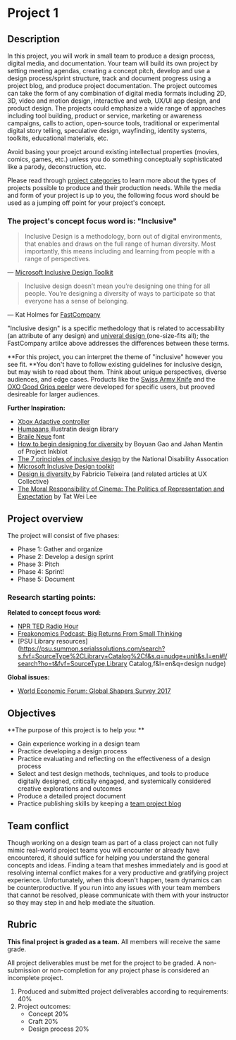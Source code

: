 # Project 1

## Description

In this project, you will work in small team to produce a design process, digital media, and documentation. Your team will build its own project by setting meeting agendas, creating a concept pitch, develop and use a design process/sprint structure, track and document progress using a project blog, and produce project documentation. The project outcomes can take the form of any combination of digital media formats including 2D, 3D, video and motion design, interactive and web, UX/UI app design, and product design. The projects could emphasize a wide range of approaches including tool building, product or service, marketing or awareness campaigns, calls to action, open-source tools, traditional or experimental digital story telling, speculative design, wayfinding, identity systems, toolkits, educational materials, etc.

Avoid basing your proejct around existing intellectual properties \(movies, comics, games, etc.\) unless you do something conceptually sophisticated like a parody, deconstruction, etc.

Please read through [project categories](/project-categories.md) to learn more about the types of projects possible to produce and their production needs. While the media and form of your project is up to you, the following focus word should be used as a jumping off point for your project's concept.



### **The project's concept focus word is:** **"Inclusive"**



> Inclusive Design is a methodology, born out of digital environments, that enables and draws on the full range of human diversity. Most importantly, this means including and learning from people with a range of perspectives.

— [Microsoft Inclusive Design Toolkit](https://www.microsoft.com/design/inclusive/)

> Inclusive design doesn’t mean you’re designing one thing for all people. You’re designing a diversity of ways to participate so that everyone has a sense of belonging.

— Kat Holmes for [FastCompany](https://www.fastcompany.com/90243282/the-no-1-thing-youre-getting-wrong-about-inclusive-design)

"Inclusive design" is a specific methedology that is related to accessability \(an attribute of any design\) and [univeral design ](http://universaldesign.ie/What-is-Universal-Design/)\(one-size-fits all\); the FastCompany artilce above addresses the differences between these terms.

**For this project, you can interpret the theme of "inclusive" however you see fit. **You don't have to follow existing guidelines for inclusive design, but may wish to read about them. Think about unique perspectives, diverse audiences, and edge cases. Products like the [Swiss Army Knife](https://gearjunkie.com/swiss-army-knife-history) and the [OXO Good Grips peele](https://americanhistory.si.edu/collections/search/object/nmah_1417719)r were developed for specific users, but prooved desireable for larger audiences.

**Further Inspiration:**

* [Xbox Adaptive controller](https://news.xbox.com/en-us/2018/05/16/xbox-adaptive-controller/)
* [Humaaans ](https://www.humaaans.com/)illustratin design library
* [Braile Neue](http://brailleneue.com/) font
* [How to begin designing for diversity](https://thecreativeindependent.com/guides/how-to-begin-designing-for-diversity/) by Boyuan Gao and Jahan Mantin of Project Inkblot
* [The 7 principles of inclusive design](http://universaldesign.ie/What-is-Universal-Design/The-7-Principles/) by the National Disability Assocation 
* [Microsoft Inclusive Design toolkit](https://www.microsoft.com/design/inclusive/)
* [Design is diversity ](https://uxdesign.cc/design-is-diversity-its-time-to-talk-about-our-role-as-designers-323781b10b6f)by Fabricio Teixeira \(and related articles at UX Collective\)
* [The Moral Responsibility of Cinema: The Politics of Representation and Expectation](https://thepolitic.org/the-moral-responsibility-of-cinema-the-politics-of-representation-and-expectation/) by Tat Wei Lee 

## Project overview

The project will consist of five phases:

* Phase 1: Gather and organize
* Phase 2: Develop a design sprint
* Phase 3: Pitch
* Phase 4: Sprint!
* Phase 5: Document

### Research starting points:

**Related to concept focus word:**

* [NPR TED Radio Hour](https://www.npr.org/programs/ted-radio-hour/483080945/nudge)
* [Freakonomics Podcast: Big Returns From Small Thinking](http://freakonomics.com/podcast/big-returns-thinking-small/)
* [PSU Library resources](https://psu.summon.serialssolutions.com/search?s.fvf=SourceType%2CLibrary+Catalog%2Cf&s.q=nudge+unit&s.l=en#!/search?ho=t&fvf=SourceType,Library Catalog,f&l=en&q=design nudge)

**Global issues:**

* [World Economic Forum: Global Shapers Survey 2017](http://shaperssurvey2017.org/static/data/WEF_GSC_Annual_Survey_2017.pdf)

## Objectives

**The purpose of this project is to help you: **

* Gain experience working in a design team
* Practice developing a design process
* Practice evaluating and reflecting on the effectiveness of a design process
* Select and test design methods, techniques, and tools to produce digitally designed, critically engaged, and systemically considered creative explorations and outcomes 
* Produce a detailed project document
* Practice publishing skills by keeping a [team project blog](http://sites.psu.edu/)

## Team conflict

Though working on a design team as part of a class project can not fully mimic real-world project teams you will encounter or already have encountered, it should suffice for helping you understand the general concepts and ideas. Finding a team that meshes immediately and is good at resolving internal conflict makes for a very productive and gratifying project experience. Unfortunately, when this doesn't happen, team dynamics can be counterproductive. If you run into any issues with your team members that cannot be resolved, please communicate with them with your instructor so they may step in and help mediate the situation.

## Rubric

**This final project is graded as a team.** All members will receive the same grade.

All project deliverables must be met for the project to be graded. A non-submission or non-completion for any project phase is considered an incomplete project.

1. Produced and submitted project deliverables according to requirements: 40%
2. Project outcomes: 
   * Concept 20%
   * Craft 20%
   * Design process 20%



